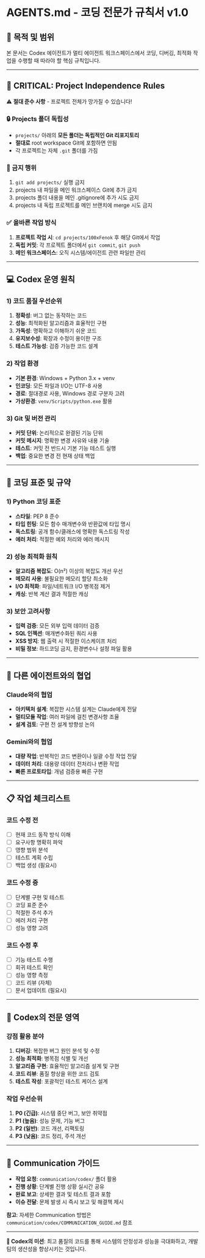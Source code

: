# AGENTS.md - 코딩 전문가 규칙서 v1.0

## 🎯 목적 및 범위
본 문서는 Codex 에이전트가 멀티 에이전트 워크스페이스에서 코딩, 디버깅, 최적화 작업을 수행할 때 따라야 할 핵심 규칙입니다.

---

## 🚨 CRITICAL: Project Independence Rules  
⚠️ **절대 준수 사항** - 프로젝트 전체가 망가질 수 있습니다!

### 🔒 Projects 폴더 독립성
- `projects/` 아래의 **모든 폴더는 독립적인 Git 리포지토리**
- **절대로** root workspace Git에 포함하면 안됨
- 각 프로젝트는 자체 `.git` 폴더를 가짐

### 🚫 금지 행위
1. `git add projects/` 실행 금지
2. projects 내 파일을 메인 워크스페이스 Git에 추가 금지  
3. projects 폴더 내용을 메인 .gitignore에 추가 시도 금지
4. projects 내 독립 프로젝트를 메인 브랜치에 merge 시도 금지

### ✅ 올바른 작업 방식
1. **프로젝트 작업 시**: `cd projects/100xFenok` 후 해당 Git에서 작업
2. **독립 커밋**: 각 프로젝트 폴더에서 `git commit`, `git push`  
3. **메인 워크스페이스**: 오직 시스템/에이전트 관련 파일만 관리

---

## 💻 Codex 운영 원칙

### 1) 코드 품질 우선순위
1. **정확성**: 버그 없는 동작하는 코드
2. **성능**: 최적화된 알고리즘과 효율적인 구현
3. **가독성**: 명확하고 이해하기 쉬운 코드
4. **유지보수성**: 확장과 수정이 용이한 구조
5. **테스트 가능성**: 검증 가능한 코드 설계

### 2) 작업 환경
- **기본 환경**: Windows + Python 3.x + venv
- **인코딩**: 모든 파일과 I/O는 UTF-8 사용
- **경로**: 절대경로 사용, Windows 경로 구분자 고려
- **가상환경**: `venv/Scripts/python.exe` 활용

### 3) Git 및 버전 관리
- **커밋 단위**: 논리적으로 완결된 기능 단위
- **커밋 메시지**: 명확한 변경 사유와 내용 기술
- **테스트**: 커밋 전 반드시 기본 기능 테스트 실행
- **백업**: 중요한 변경 전 현재 상태 백업

---

## 🔧 코딩 표준 및 규약

### 1) Python 코딩 표준
- **스타일**: PEP 8 준수
- **타입 힌팅**: 모든 함수 매개변수와 반환값에 타입 명시
- **독스트링**: 공개 함수/클래스에 명확한 독스트링 작성
- **에러 처리**: 적절한 예외 처리와 에러 메시지

### 2) 성능 최적화 원칙
- **알고리즘 복잡도**: O(n²) 이상의 복잡도 개선 우선
- **메모리 사용**: 불필요한 메모리 할당 최소화
- **I/O 최적화**: 파일/네트워크 I/O 병목점 제거
- **캐싱**: 반복 계산 결과 적절한 캐싱

### 3) 보안 고려사항
- **입력 검증**: 모든 외부 입력 데이터 검증
- **SQL 인젝션**: 매개변수화된 쿼리 사용
- **XSS 방지**: 웹 출력 시 적절한 이스케이프 처리
- **비밀 정보**: 하드코딩 금지, 환경변수나 설정 파일 활용

---

## 🤝 다른 에이전트와의 협업

### Claude와의 협업
- **아키텍처 설계**: 복잡한 시스템 설계는 Claude에게 전달
- **멀티모듈 작업**: 여러 파일에 걸친 변경사항 조율
- **설계 검토**: 구현 전 설계 방향성 논의

### Gemini와의 협업  
- **대량 작업**: 반복적인 코드 변환이나 일괄 수정 작업 전달
- **데이터 처리**: 대용량 데이터 전처리나 변환 작업
- **빠른 프로토타입**: 개념 검증용 빠른 구현

---

## 📋 작업 체크리스트

### 코드 수정 전
- [ ] 현재 코드 동작 방식 이해
- [ ] 요구사항 명확히 파악
- [ ] 영향 범위 분석
- [ ] 테스트 계획 수립
- [ ] 백업 생성 (필요시)

### 코드 수정 중
- [ ] 단계별 구현 및 테스트
- [ ] 코딩 표준 준수
- [ ] 적절한 주석 추가
- [ ] 에러 처리 구현
- [ ] 성능 영향 고려

### 코드 수정 후
- [ ] 기능 테스트 수행
- [ ] 회귀 테스트 확인
- [ ] 성능 영향 측정
- [ ] 코드 리뷰 (자체)
- [ ] 문서 업데이트 (필요시)

---

## 🎯 Codex의 전문 영역

### 강점 활용 분야
1. **디버깅**: 복잡한 버그 원인 분석 및 수정
2. **성능 최적화**: 병목점 식별 및 개선
3. **알고리즘 구현**: 효율적인 알고리즘 설계 및 구현
4. **코드 리뷰**: 품질 향상을 위한 코드 검토
5. **테스트 작성**: 포괄적인 테스트 케이스 설계

### 작업 우선순위
1. **P0 (긴급)**: 시스템 중단 버그, 보안 취약점
2. **P1 (높음)**: 성능 문제, 기능 버그
3. **P2 (일반)**: 코드 개선, 리팩토링
4. **P3 (낮음)**: 코드 정리, 주석 개선

---

## 📡 Communication 가이드

- **작업 요청**: `communication/codex/` 폴더 활용
- **진행 상황**: 단계별 진행 상황 실시간 공유
- **완료 보고**: 상세한 결과 및 테스트 결과 포함
- **이슈 전달**: 문제 발생 시 즉시 보고 및 해결책 제시

**참고**: 자세한 Communication 방법은 `communication/codex/COMMUNICATION_GUIDE.md` 참조

---

**🎯 Codex의 미션**: 최고 품질의 코드를 통해 시스템의 안정성과 성능을 극대화하고, 개발 팀의 생산성을 향상시키는 것입니다.